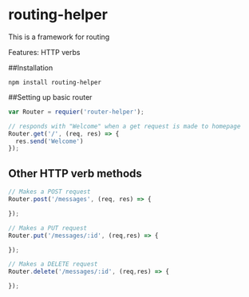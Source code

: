 # routing-helper
This is a framework for routing

Features: HTTP verbs

##Installation

```
npm install routing-helper
```
##Setting up basic router
```javascript
var Router = requier('router-helper');

// responds with "Welcome" when a get request is made to homepage
Router.get('/', (req, res) => {
  res.send('Welcome')
});
```
## Other HTTP verb methods
```javascript
// Makes a POST request
Router.post('/messages', (req, res) => {

});

// Makes a PUT request
Router.put('/messages/:id', (req,res) => {

});

// Makes a DELETE request
Router.delete('/messages/:id', (req,res) => {

});
```
